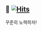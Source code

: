 ## 👋 [![Hits](https://hits.seeyoufarm.com/api/count/incr/badge.svg?url=https%3A%2F%2Fgithub.com%2FgalaxyIjinny&count_bg=%23D78AFD&title_bg=%23555555&icon=micro-dot-blog.svg&icon_color=%23E7E7E7&title=hello&edge_flat=false)](https://hits.seeyoufarm.com)

꾸준히 노력하자!

<!--
**galaxyIjinny/galaxyIjinny** is a ✨ _special_ ✨ repository because its `README.md` (this file) appears on your GitHub profile.

Here are some ideas to get you started:

- 🔭 I’m currently working on ...
- 🌱 I’m currently learning ...
- 👯 I’m looking to collaborate on ...
- 🤔 I’m looking for help with ...
- 💬 Ask me about ...
- 📫 How to reach me: ...
- 😄 Pronouns: ...
- ⚡ Fun fact: ...
-->

